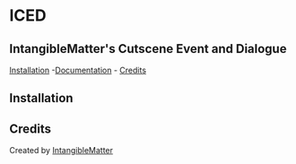 # ICED
## **I**ntangibleMatter's **C**utscene **E**vent and **D**ialogue

[Installation](https://github.com/IntangibleMatter/ICED#Installation) -[Documentation](/addons/ICED/docs/ReadMe.md) - [Credits](https://github.com/IntangibleMatter/ICED#Credits)

## Installation

## Credits
Created by [IntangibleMatter](https://twitter.com/intangible_dev)